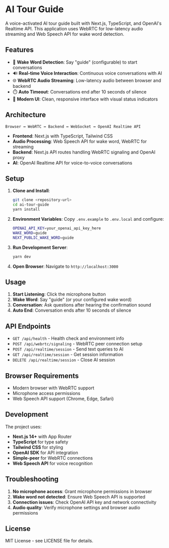 # AI Tour Guide

A voice-activated AI tour guide built with Next.js, TypeScript, and OpenAI's Realtime API. This application uses WebRTC for low-latency audio streaming and Web Speech API for wake word detection.

## Features

- 🎤 **Wake Word Detection**: Say "guide" (configurable) to start conversations
- 🔊 **Real-time Voice Interaction**: Continuous voice conversations with AI
- 🌐 **WebRTC Audio Streaming**: Low-latency audio between browser and backend
- ⏱️ **Auto Timeout**: Conversations end after 10 seconds of silence
- 🎨 **Modern UI**: Clean, responsive interface with visual status indicators

## Architecture

```
Browser ↔ WebRTC ↔ Backend ↔ WebSocket ↔ OpenAI Realtime API
```

- **Frontend**: Next.js with TypeScript, Tailwind CSS
- **Audio Processing**: Web Speech API for wake word, WebRTC for streaming
- **Backend**: Next.js API routes handling WebRTC signaling and OpenAI proxy
- **AI**: OpenAI Realtime API for voice-to-voice conversations

## Setup

1. **Clone and Install**:

   ```bash
   git clone <repository-url>
   cd ai-tour-guide
   yarn install
   ```

2. **Environment Variables**:
   Copy `.env.example` to `.env.local` and configure:

   ```bash
   OPENAI_API_KEY=your_openai_api_key_here
   WAKE_WORD=guide
   NEXT_PUBLIC_WAKE_WORD=guide
   ```

3. **Run Development Server**:

   ```bash
   yarn dev
   ```

4. **Open Browser**:
   Navigate to `http://localhost:3000`

## Usage

1. **Start Listening**: Click the microphone button
2. **Wake Word**: Say "guide" (or your configured wake word)
3. **Conversation**: Ask questions after hearing the confirmation sound
4. **Auto End**: Conversation ends after 10 seconds of silence

## API Endpoints

- `GET /api/health` - Health check and environment info
- `POST /api/webrtc/signaling` - WebRTC peer connection setup
- `POST /api/realtime/session` - Send text queries to AI
- `GET /api/realtime/session` - Get session information
- `DELETE /api/realtime/session` - Close AI session

## Browser Requirements

- Modern browser with WebRTC support
- Microphone access permissions
- Web Speech API support (Chrome, Edge, Safari)

## Development

The project uses:

- **Next.js 14+** with App Router
- **TypeScript** for type safety
- **Tailwind CSS** for styling
- **OpenAI SDK** for API integration
- **Simple-peer** for WebRTC connections
- **Web Speech API** for voice recognition

## Troubleshooting

1. **No microphone access**: Grant microphone permissions in browser
2. **Wake word not detected**: Ensure Web Speech API is supported
3. **Connection issues**: Check OpenAI API key and network connectivity
4. **Audio quality**: Verify microphone settings and browser audio permissions

## License

MIT License - see LICENSE file for details.
